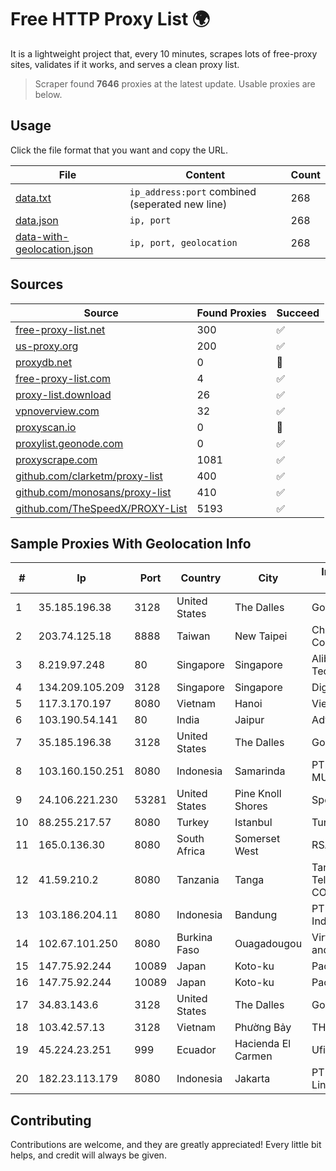 
# Free HTTP Proxy List 🌍

It is a lightweight project that, every 10 minutes, scrapes lots of free-proxy sites, validates if it works, and serves a clean proxy list.


> Scraper found **7646** proxies at the latest update. Usable proxies are below.

## Usage

Click the file format that you want and copy the URL.


|File|Content|Count|
|----|-------|-----|
|[data.txt](https://raw.githubusercontent.com/themiralay/Proxy-List-World/master/data.txt)|`ip_address:port` combined (seperated new line)|268|
|[data.json](https://raw.githubusercontent.com/themiralay/Proxy-List-World/master/data.json)|`ip, port`|268|
|[data-with-geolocation.json](https://raw.githubusercontent.com/themiralay/Proxy-List-World/master/data-with-geolocation.json)|`ip, port, geolocation`|268|

## Sources

|Source|Found Proxies|Succeed|
|------|-------------|-------|
|[free-proxy-list.net](https://free-proxy-list.net)|300|✅|
|[us-proxy.org](https://www.us-proxy.org)|200|✅|
|[proxydb.net](http://proxydb.net)|0|🚫|
|[free-proxy-list.com](https://free-proxy-list.com/?page=&port=&type%5B%5D=http&type%5B%5D=https&up_time=0&search=Search)|4|✅|
|[proxy-list.download](https://www.proxy-list.download/HTTP)|26|✅|
|[vpnoverview.com](https://vpnoverview.com/privacy/anonymous-browsing/free-proxy-servers)|32|✅|
|[proxyscan.io](https://www.proxyscan.io)|0|🚫|
|[proxylist.geonode.com](https://proxylist.geonode.com/api/proxy-list?limit=300&page=1&sort_by=lastChecked&sort_type=desc&protocols=http,https)|0|✅|
|[proxyscrape.com](https://api.proxyscrape.com/v2/?request=displayproxies&protocol=http&timeout=10000&country=all&ssl=all&anonymity=all)|1081|✅|
|[github.com/clarketm/proxy-list](https://raw.githubusercontent.com/clarketm/proxy-list/master/proxy-list-raw.txt)|400|✅|
|[github.com/monosans/proxy-list](https://raw.githubusercontent.com/monosans/proxy-list/main/proxies/http.txt)|410|✅|
|[github.com/TheSpeedX/PROXY-List](https://raw.githubusercontent.com/TheSpeedX/PROXY-List/master/http.txt)|5193|✅|


## Sample Proxies With Geolocation Info

|#|Ip|Port|Country|City|Internet Service Provider|
|-|--|----|-------|----|-------------------------|
|1|35.185.196.38|3128|United States|The Dalles|Google LLC|
|2|203.74.125.18|8888|Taiwan|New Taipei|Chunghwa Telecom Co., Ltd.|
|3|8.219.97.248|80|Singapore|Singapore|Alibaba (US) Technology Co., Ltd.|
|4|134.209.105.209|3128|Singapore|Singapore|DigitalOcean, LLC|
|5|117.3.170.197|8080|Vietnam|Hanoi|Viettel Corporation|
|6|103.190.54.141|80|India|Jaipur|Advika Web|
|7|35.185.196.38|3128|United States|The Dalles|Google LLC|
|8|103.160.150.251|8080|Indonesia|Samarinda|PT. LINTASMAYA MULTI MEDIA|
|9|24.106.221.230|53281|United States|Pine Knoll Shores|Spectrum|
|10|88.255.217.57|8080|Turkey|Istanbul|TurkTelekom|
|11|165.0.136.30|8080|South Africa|Somerset West|RSAWEB (PTY) LTD|
|12|41.59.210.2|8080|Tanzania|Tanga|Tanzania Telecommunications CO. LTD|
|13|103.186.204.11|8080|Indonesia|Bandung|PT Afna Digital Indonesia|
|14|102.67.101.250|8080|Burkina Faso|Ouagadougou|Virtual Technologies and Solutions|
|15|147.75.92.244|10089|Japan|Koto-ku|Packet Host, Inc.|
|16|147.75.92.244|10089|Japan|Koto-ku|Packet Host, Inc.|
|17|34.83.143.6|3128|United States|The Dalles|Google LLC|
|18|103.42.57.13|3128|Vietnam|Phường Bảy|THEGIOISO|
|19|45.224.23.251|999|Ecuador|Hacienda El Carmen|Ufinet Panama S.A.|
|20|182.23.113.179|8080|Indonesia|Jakarta|PT Aplikanusa Lintasarta|



## Contributing

Contributions are welcome, and they are greatly appreciated! Every
little bit helps, and credit will always be given.

